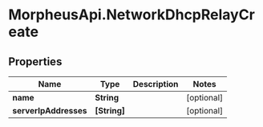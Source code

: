 # MorpheusApi.NetworkDhcpRelayCreate

## Properties

Name | Type | Description | Notes
------------ | ------------- | ------------- | -------------
**name** | **String** |  | [optional] 
**serverIpAddresses** | **[String]** |  | [optional] 


